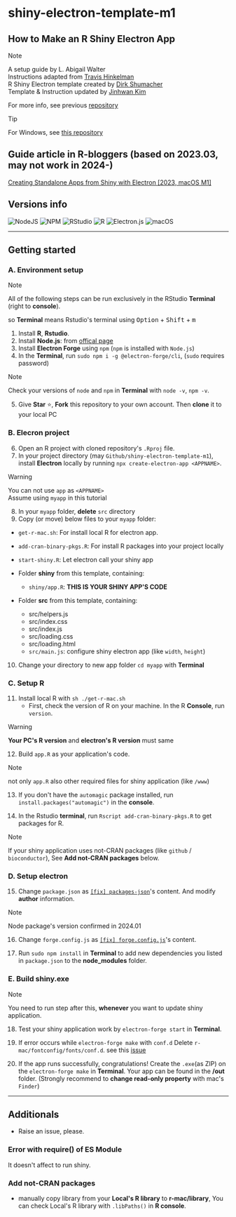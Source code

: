 # shiny-electron-template-m1

## How to Make an R Shiny Electron App

> [!NOTE] 
>
> A setup guide by L. Abigail Walter <br>
> Instructions adapted from <a href="https://www.travishinkelman.com/post/deploy-shiny-electron/">Travis Hinkelman</a> <br>
> R Shiny Electron template created by <a href="https://github.com/dirkschumacher/r-shiny-electron">Dirk Shumacher</a> <br>
> Template & Instruction updated by <a href="https://github.com/jhk0530" target = "_blank">Jinhwan Kim</a> <br>
> 
> For more info, see previous <a href = "https://github.com/lawalter/r-shiny-electron-app" target = "_blank">repository</a> <br>

> [!TIP]
> For Windows, see <a href ='https://github.com/zarathucorp/shiny-electron-template-windows' target = "_blank">this repository</a>

## Guide article in R-bloggers (based on 2023.03, may not work in 2024-)

<a href='https://www.r-bloggers.com/2023/03/creating-standalone-apps-from-shiny-with-electron-2023-macos-m1/' target ='_blank'>Creating Standalone Apps from Shiny with Electron [2023, macOS M1]</a>

## Versions info 
![NodeJS](https://img.shields.io/badge/node.js-18.18.0-6DA55F?style=for-the-badge&logo=node.js&logoColor=white)
![NPM](https://img.shields.io/badge/NPM-10.3.0-%23CB3837.svg?style=for-the-badge&logo=npm&logoColor=white)
![RStudio](https://img.shields.io/badge/RStudio-2023.12.0-4285F4?style=for-the-badge&logo=rstudio&logoColor=white)
![R](https://img.shields.io/badge/r-4.3.2-%23276DC3.svg?style=for-the-badge&logo=r&logoColor=white)
![Electron.js](https://img.shields.io/badge/Electron-7.2.0-191970?style=for-the-badge&logo=Electron&logoColor=white) 
![macOS](https://img.shields.io/badge/macOS-14.2.1-FFFFFF?style=for-the-badge&logo=apple)

---

## Getting started

### A. Environment setup

> [!NOTE]
> All of the following steps can be run exclusively in the RStudio **Terminal** (right to **console**).
>
> so **Terminal** means Rstudio's terminal using <kbd>Option</kbd> + <kbd>Shift</kbd> + <kbd>m</kbd>

1. Install **R**, **Rstudio**.
2. Install **Node.js**: from <a href = "https://nodejs.org/en/" target = "_blank"> offical page </a>
3. Install **Electron Forge** using `npm` (`npm` is installed with `Node.js`)
4. In the **Terminal**, run `sudo npm i -g @electron-forge/cli`, (`sudo` requires password)

> [!NOTE]
> Check your versions of `node` and `npm` in **Terminal** with `node -v`, `npm -v`.

5. Give **Star** ⭐, **Fork** this repository to your own account. Then **clone** it to your local PC

### B. Elecron project

6.  Open an R project with cloned repository's `.Rproj` file.
7.  In your project directory (may `Github/shiny-electron-template-m1`), install **Electron** locally by running `npx create-electron-app <APPNAME>`.

> [!WARNING]
> You can not use `app` as `<APPNAME>` <br>
> Assume using `myapp` in this tutorial

8.  In your `myapp` folder, **delete** `src` directory
9.  Copy (or move) below files to your `myapp` folder:

-   `get-r-mac.sh`: For install local R for electron app.
-   `add-cran-binary-pkgs.R`: For install R packages into your project locally
-   `start-shiny.R`: Let electron call your shiny app

-   Folder **shiny** from this template, containing:
    -  `shiny/app.R`: **THIS IS YOUR SHINY APP'S CODE**    

-   Folder **src** from this template, containing:         
    -   src/helpers.js     
    -   src/index.css     
    -   src/index.js     
    -   src/loading.css     
    -   src/loading.html     
    - `src/main.js`: configure shiny electron app (like `width`, `height`)

10. Change your directory to new app folder `cd myapp` with **Terminal**

### C. Setup R 

11. Install local R with `sh ./get-r-mac.sh`
    -   First, check the version of R on your machine. In the R **Console**, run `version`.

> [!WARNING]
> **Your PC's R version** and **electron's R version** must same

12. Build `app.R` as your application's code.

> [!NOTE]
> not only `app.R` also other required files for shiny application (like `/www`)

13. If you don't have the `automagic` package installed, run `install.packages("automagic")` in the **console**.

14. In the Rstudio **terminal**, run `Rscript add-cran-binary-pkgs.R` to get packages for R.

> [!NOTE]
> If your shiny application uses not-CRAN packages (like `github` / `bioconductor`), See **Add not-CRAN packages** below.
> 

### D. Setup electron

15. Change `package.json` as <a target = "_blank" href='%5Bfix%5D%20pacakge-json'>`[fix] packages-json`</a>'s content. And modify **author** information.

> [!NOTE]
> Node package's version confirmed in 2024.01

16. Change `forge.config.js` as <a target = "_blank" href = '/%5Bfix%5D%20forge.config.js'>`[fix] forge.config.js`</a>'s content. 

17. Run `sudo npm install` in **Terminal** to add new dependencies you listed in `package.json` to the **node_modules** folder.

### E. Build shiny.exe

> [!NOTE]
> You need to run step after this, **whenever** you want to update shiny application.

18. Test your shiny application work by `electron-forge start` in **Terminal**.

19. If error occurs while `electron-forge make` with `conf.d` Delete `r-mac/fontconfig/fonts/conf.d`. see this [issue](https://github.com/zarathucorp/shiny-electron-template-m1/issues/5)

20. If the app runs successfully, congratulations! Create the `.exe`(as ZIP) on the `electron-forge make` in **Terminal**. Your app can be found in the **/out** folder. (Strongly recommend to **change read-only property** with mac's `Finder`)

------------------------------------------------------------------------

## Additionals

- Raise an issue, please.

### Error with require() of ES Module

It doesn't affect to run shiny.

### Add not-CRAN packages

- manually copy library from your **Local's R library** to **r-mac/library**, You can check Local's R library with `.libPaths()` in **R console**.

